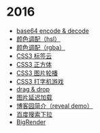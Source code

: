 # 2016

- [base64 encode & decode]()
- [颜色调配（hsl）]()
- [颜色调配（rgba）]()
- [CSS3 标签云]()
- [CSS3 正方体]()
- [CSS3 图片轮播]()
- [CSS3 打字机游戏]()
- [drag & drop]()
- [图片延迟加载]()
- [博客园简介（reveal demo）]()
- [百度搜索下拉]()
- [BigRender]()